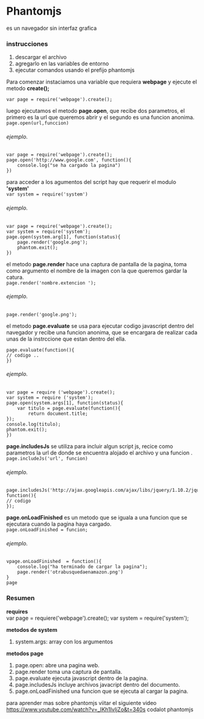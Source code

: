 # Phantomjs
es un navegador sin interfaz grafica
### instrucciones 
1. descargar el archivo
2. agregarlo en las variables de entorno 
3. ejecutar comandos usando el prefijo phantomjs


Para comenzar instaciamos una variable que requiera **webpage** y ejecute el metodo **create();**

``` var page = require('webpage').create(); ```

luego ejecutamos el metodo **page.open**, que recibe dos parametros, el primero es la url que queremos abrir y el segundo es una funcion anonima.  
``` page.open(url,funccion) ``` 

###### ejemplo.


```
var page = require('webpage').create(); 
page.open('http://www.google.com', function(){
	console.log("se ha cargado la pagina")
})
```

para acceder a los agumentos del script hay que requerir el modulo **'system'**  
``` var system = require('system') ```

###### ejemplo.

```
var page = require('webpage').create();
var system = require('system');
page.open(system.arg[1], function(status){
	page.render('google.png');
	phantom.exit();
})

```
el metodo **page.render** hace una captura de pantalla de la pagina, toma como argumento el nombre de la imagen con la que queremos gardar la catura.  
``` page.render('nombre.extencion '); ```
###### ejemplo.
```
page.render('google.png');
```

el metodo **page.evaluate** se usa para ejecutar codigo javascript dentro del navegador y recibe una funcion anonima, que se encargara de realizar cada unas de la instrccione que estan dentro del ella.  
``` 
page.evaluate(function(){
// codigo ..
})
```
###### ejemplo.
```
var page = require ('webpage').create();
var system = require ('system');
page.open(system.args[1], function(status){
	var titulo = page.evaluate(function(){
		return document.title;
});
console.log(titulo);
phantom.exit();
})
```
**page.includesJs** se utiliza para incluir algun script js, recice como parametros la url de donde se encuentra alojado el archivo y una funcion .  
``` page.includeJs('url', funcion) ``` 
###### ejemplo.
``` 
page.includesJs('http://ajax.googleapis.com/ajax/libs/jquery/1.10.2/jquery.min.js', function(){
// codigo 
});
```
**page.onLoadFinished** es un metodo que se iguala a una funcion que se ejecutara cuando la pagina haya cargado.  
``` page.onLoadFinished = funcion; ```
###### ejemplo.
```
vpage.onLoadFinished  = function(){
	console.log("ha terminado de cargar la pagina");
	page.render('otrabusquedaenamazon.png')
}
page
```
### Resumen
**requires**  
var page = requiere('webpage').create();
var system = require('system'); 

**metodos de system**  
1. system.args: array con los argumentos


**metodos page** 
1. page.open: abre una pagina web.
2. page.render toma una captura de pantalla.
3. page.evaluate ejecuta javascript dentro de la pagina.
4. page.includesJs incluye archivos javacript dentro del documento.
5. page.onLoadFinished una funcion que se ejecuta al cargar la pagina.


para aprender mas sobre phantomjs viitar el siguiente video  https://www.youtube.com/watch?v=_IKh1IvIjZo&t=340s codalot phantomjs

